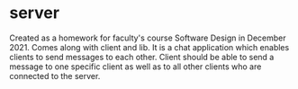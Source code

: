 # server
Created as a homework for faculty's course Software Design in December 2021. Comes along with client and lib.
It is a chat application which enables clients to send messages to each other. Client should be able to send a message to one specific client as well as to all other clients who are connected to the server.
